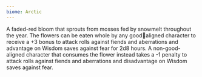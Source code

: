 ```yaml
---
biome: Arctic
---
```

A faded-red bloom that sprouts from mosses fed by snowmelt throughout the year. The flowers can be eaten whole by any goodaligned character to receive a +3 bonus to attack rolls against fiends and aberrations and advantage on Wisdom saves against fear for 2d8 hours. A non-good-aligned character that consumes the flower instead takes a -1 penalty to attack rolls against fiends and aberrations and disadvantage on Wisdom saves against fear. 

